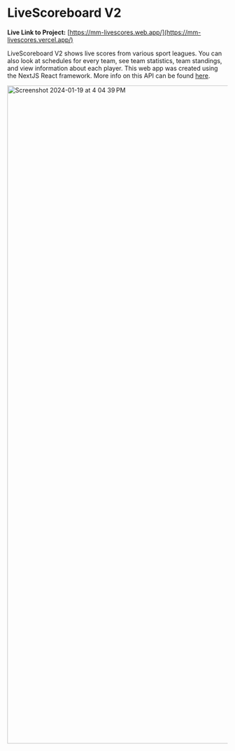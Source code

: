 # LiveScoreboard V2

**Live Link to Project:** [https://mm-livescores.web.app/](https://mm-livescores.vercel.app/)

LiveScoreboard V2 shows live scores from various sport leagues. You can also look at schedules for every team, see team statistics, team standings, and view information about each player. This web app was created using the NextJS React framework. More info on this API can be found [here](https://gist.github.com/akeaswaran/b48b02f1c94f873c6655e7129910fc3b).

<img width="1503" alt="Screenshot 2024-01-19 at 4 04 39 PM" src="https://github.com/MichaelMcCann1/LiveScoreboardV2/assets/81657333/b182b66e-8621-4fee-9380-a91934764295">

